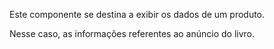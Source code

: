 Este componente se destina a exibir os dados de um produto.

Nesse caso, as informações referentes ao anúncio do livro.